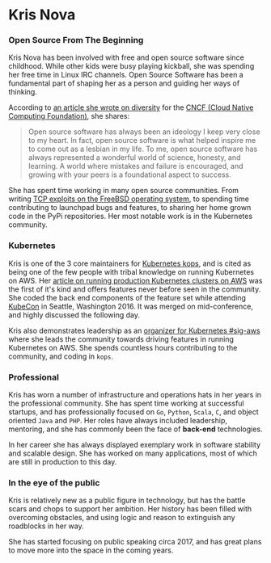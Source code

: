 # Kris Nova

### Open Source From The Beginning

  Kris Nova has been involved with free and open source software since childhood. While other kids were busy playing kickball, she was spending her free time in Linux IRC channels.
Open Source Software has been a fundamental part of shaping her as a person and guiding her ways of thinking. 

According to [an article she wrote on diversity](https://www.cncf.io/blog/2016/12/14/diversity-scholarship-series-one-software-engineers-unexpected-cloudnativecon-kubecon-experience) for the [CNCF (Cloud Native Computing Foundation)](https://www.cncf.io/), she shares:

> Open source software has always been an ideology I keep very close to my heart. In fact, open source software is what helped inspire me to come out as a lesbian in my life. To me, open source software has always represented a wonderful world of science, honesty, and learning. A world where mistakes and failure is encouraged, and growing with your peers is a foundational aspect to success.

She has spent time working in many open source communities. From writing [TCP exploits on the FreeBSD operating system](https://github.com/kris-nova/SYN-spoof/blob/master/sdos.c), to spending time contributing to launchpad bugs and features, to sharing her home grown code in the PyPi repositories. Her most notable work is in the Kubernetes community.

### Kubernetes

  Kris is one of the 3 core maintainers for [Kubernetes kops](https://github.com/kubernetes/kops#getting-involved), and is cited as being one of the few people with tribal knowledge on running Kubernetes on AWS. Her [article on running production Kubernetes clusters on AWS](https://www.nivenly.com/k8s-aws-private-networking/) was the first of it's kind and offers features never before seen in the community. She coded the back end components of the feature set while attending [KubeCon](http://events.linuxfoundation.org/events/kubecon) in Seattle, Washington 2016. It was merged on mid-conference, and highly discussed the following day.
  
Kris also demonstrates leadership as an [organizer for Kubernetes #sig-aws](https://github.com/kubernetes/community/tree/master/sig-aws#organizers) where she leads the community towards driving features in running Kubernetes on AWS. She spends countless hours contributing to the community, and coding in `kops`.
  
### Professional

Kris has worn a number of infrastructure and operations hats in her years in the professional community. She has spent time working at successful startups, and has professionally focused on `Go`, `Python`, `Scala`, `C`, and object oriented `Java` and `PHP`. Her roles have always included leadership, mentoring, and she has commonly been the face of **back-end** technologies.

In her career she has always displayed exemplary work in software stability and scalable design. She has worked on many applications, most of which are still in production to this day.

### In the eye of the public

Kris is relatively new as a public figure in technology, but has the battle scars and chops to support her ambition. Her history has been filled with overcoming obstacles, and using logic and reason to extinguish any roadblocks in her way. 

She has started focusing on public speaking circa 2017, and has great plans to move more into the space in the coming years.



  
